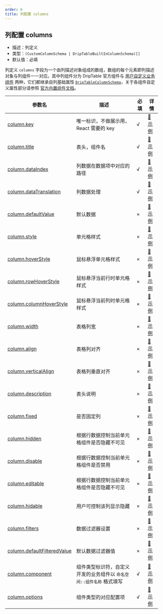 ```yaml
---
order: 6
title: 列配置 columns
---
```


## 列配置 columns

- 描述：列定义
- 类型：`(CustomColumnSchema | DripTableBuiltInColumnSchema)[]`
- 默认值：必填

列定义 `columns` 字段为一个由列描述对象组成的数组，数组的每个元素即列描述对象与列组件一一对应。其中列组件分为 DripTable 官方组件与 [用户自定义业务组件](/drip-table/props/components) 两种，它们都继承自列基础属性 [`DripTableColumnSchema`](/drip-table/types/column-schema)，关于各组件自定义属性部分请参照 [官方内置组件文档](/drip-table/components)。

| 参数名 | 描述 | 必填 | 详情 |
| ----- | ---- | ---- | ---- |
| [column.key](/drip-table/schema/columns/key) | 唯一标识，不做展示用，React 需要的 key | √ | [🔗 示例](/drip-table/schema/columns/key) |
| [column.title](/drip-table/schema/columns/title) | 表头，组件名 | √ | [🔗 示例](/drip-table/schema/columns/title) |
| [column.dataIndex](/drip-table/schema/columns/data-index) | 列数据在数据项中对应的路径 | √ | [🔗 示例](/drip-table/schema/columns/data-index) |
| [column.dataTranslation](/drip-table/schema/columns/data-translation) | 列数据处理 | √ | [🔗 示例](/drip-table/schema/columns/data-translation) |
| [column.defaultValue](/drip-table/schema/columns/default-value) | 默认数据 | × | [🔗 示例](/drip-table/schema/columns/default-value) |
| [column.style](/drip-table/schema/columns/style) | 单元格样式 | × | [🔗 示例](/drip-table/schema/columns/style) |
| [column.hoverStyle](/drip-table/schema/columns/hover-style) | 鼠标悬浮单元格样式 | × | [🔗 示例](/drip-table/schema/columns/hover-style) |
| [column.rowHoverStyle](/drip-table/schema/columns/row-hover-style) | 鼠标悬浮当前行时单元格样式 | × | [🔗 示例](/drip-table/schema/columns/row-hover-style) |
| [column.columnHoverStyle](/drip-table/schema/columns/column-hover-style) | 鼠标悬浮当前列时单元格样式 | × | [🔗 示例](/drip-table/schema/columns/column-hover-style) |
| [column.width](/drip-table/schema/columns/width) | 表格列宽 | × | [🔗 示例](/drip-table/schema/columns/width) |
| [column.align](/drip-table/schema/columns/align) | 表格列对齐 | × | [🔗 示例](/drip-table/schema/columns/align) |
| [column.verticalAlign](/drip-table/schema/columns/vertical-align) | 表格列垂直对齐 | × | [🔗 示例](/drip-table/schema/columns/vertical-align) |
| [column.description](/drip-table/schema/columns/description) | 表头说明 | × | [🔗 示例](/drip-table/schema/columns/description) |
| [column.fixed](/drip-table/schema/columns/fixed) | 是否固定列 | × | [🔗 示例](/drip-table/schema/columns/fixed) |
| [column.hidden](/drip-table/schema/columns/hidden) | 根据行数据控制当前单元格组件是否隐藏不可见 | × | [🔗 示例](/drip-table/schema/columns/hidden) |
| [column.disable](/drip-table/schema/columns/disable) | 根据行数据控制当前单元格组件是否禁用 | × | [🔗 示例](/drip-table/schema/columns/disable) |
| [column.editable](/drip-table/schema/columns/editable) | 根据行数据控制当前单元格组件是否隐藏不可见 | × | [🔗 示例](/drip-table/schema/columns/editable) |
| [column.hidable](/drip-table/schema/columns/hidable) | 用户可控制该列显示隐藏 | × | [🔗 示例](/drip-table/schema/columns/hidable) |
| [column.filters](/drip-table/schema/columns/filters) | 数据过滤器设置 | × | [🔗 示例](/drip-table/schema/columns/filters) |
| [column.defaultFilteredValue](/drip-table/schema/columns/default-filtered-value) | 默认数据过滤器值 | × | [🔗 示例](/drip-table/schema/columns/default-filtered-value) |
| [column.component](/drip-table/schema/columns/component) | 组件类型标识符，自定义开发的业务组件以 `命名空间::组件名称` 格式填写 | √ | [🔗 示例](/drip-table/schema/columns/component) |
| [column.options](/drip-table/schema/columns/options) | 组件类型的对应配置项 | √ | [🔗 示例](/drip-table/schema/columns/options) |
